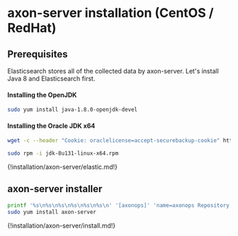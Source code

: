 # axon-server installation (CentOS / RedHat)



## Prerequisites

Elasticsearch stores all of the collected data by axon-server. Let's install Java 8 and Elasticsearch first.


#### Installing the OpenJDK
``` bash
sudo yum install java-1.8.0-openjdk-devel
```

#### Installing the Oracle JDK x64
``` bash
wget -c --header "Cookie: oraclelicense=accept-securebackup-cookie" http://download.oracle.com/otn-pub/java/jdk/8u131-b11/d54c1d3a095b4ff2b6607d096fa80163/jdk-8u131-linux-x64.rpm
```

``` bash
sudo rpm -i jdk-8u131-linux-x64.rpm
```

{!installation/axon-server/elastic.md!}


## axon-server installer
``` bash
printf '%s\n%s\n%s\n%s\n%s\n%s\n' '[axonops]' 'name=axonops Repository' 'baseurl=https://repo.digitalis.io/repository/axonops-yum/stable/x64/' 'enabled=1' 'gpgcheck=1' | sudo tee /etc/yum.repos.d/axonops.repo
sudo yum install axon-server
```


{!installation/axon-server/install.md!}